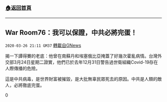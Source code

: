 ###  [:house:返回首頁](https://github.com/ourhimalayas/txt)
---

## War Room76：我可以保證，中共必將完蛋！
`2020-03-26 21:11 GM37` [轉載自GNews](https://gnews.org/zh-hant/153790/)

揭一下譚得賽的老底：他曾在南蘇丹和埃塞俄比亞掩蓋了好幾次霍亂病情。台灣外交部3月24日星期二證實，他們已於去年12月31日警告過世衛組織Covid-19存在人際傳播的危險。

這是中共病毒，是世界財富被摧毀，是大批無辜民眾死去的原因。中共是人類的敵人，必將徹底完蛋。





0
